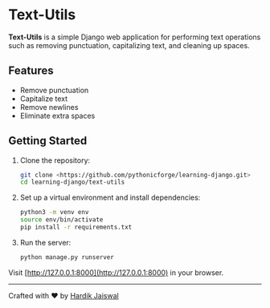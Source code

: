 # Text-Utils  

**Text-Utils** is a simple Django web application for performing text operations such as removing punctuation, capitalizing text, and cleaning up spaces.  

## Features  
- Remove punctuation  
- Capitalize text  
- Remove newlines  
- Eliminate extra spaces  

## Getting Started  

1. Clone the repository:  
   ```bash
   git clone <https://github.com/pythonicforge/learning-django.git>
   cd learning-django/text-utils
   ```

2. Set up a virtual environment and install dependencies:  
   ```bash
   python3 -m venv env
   source env/bin/activate  
   pip install -r requirements.txt
   ```

3. Run the server:  
   ```bash
   python manage.py runserver
   ```

Visit [http://127.0.0.1:8000](http://127.0.0.1:8000) in your browser.  

---

Crafted with ❤️ by [Hardik Jaiswal](https://github.com/pythonicforge)  